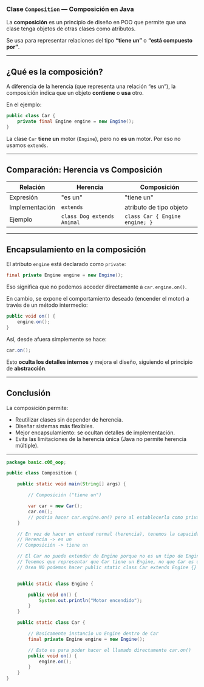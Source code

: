 ### Clase `Composition` — Composición en Java

La **composición** es un principio de diseño en POO que permite que una clase tenga objetos de otras clases como atributos.

Se usa para representar relaciones del tipo **“tiene un”** o **“está compuesto por”**.

---

## ¿Qué es la composición?

A diferencia de la herencia (que representa una relación “es un”), la composición indica que un objeto **contiene** o **usa** otro.

En el ejemplo:

```Java
public class Car {
    private final Engine engine = new Engine();
}
```

La clase `Car` **tiene un** motor (`Engine`), pero no **es un** motor. Por eso no usamos `extends`.

---

## Comparación: Herencia vs Composición

|Relación|Herencia|Composición|
|---|---|---|
|Expresión|"es un"|"tiene un"|
|Implementación|`extends`|atributo de tipo objeto|
|Ejemplo|`class Dog extends Animal`|`class Car { Engine engine; }`|

---

## Encapsulamiento en la composición

El atributo `engine` está declarado como `private`:

```Java
final private Engine engine = new Engine();
```

Eso significa que no podemos acceder directamente a `car.engine.on()`.

En cambio, se expone el comportamiento deseado (encender el motor) a través de un método intermedio:

```Java
public void on() {
    engine.on();
}
```

Así, desde afuera simplemente se hace:

```Java
car.on();
```

Esto **oculta los detalles internos** y mejora el diseño, siguiendo el principio de **abstracción**.

---

## Conclusión

La composición permite:

- Reutilizar clases sin depender de herencia.
- Diseñar sistemas más flexibles.
- Mejor encapsulamiento: se ocultan detalles de implementación.
- Evita las limitaciones de la herencia única (Java no permite herencia múltiple).

---

```Java
package basic.c08_oop;

public class Composition {

    public static void main(String[] args) {

        // Composición ("tiene un")

        var car = new Car();
        car.on();
        // podria hacer car.engine.on() pero al establecerla como private no podemos (no se puede acceder)
    }

    // En vez de hacer un extend normal (herencia), tenemos la capacidad de componer objetos
    // Herencia -> es un
    // Composición -> tiene un

    // El Car no puede extender de Engine porque no es un tipo de Engine
    // Tenemos que representar que Car tiene un Engine, no que Car es un Engine
    // Osea NO podemos hacer public static class Car extends Engine {}


    public static class Engine {

        public void on() {
            System.out.println("Motor encendido");
        }
    }

    public static class Car {

        // Basicamente instancio un Engine dentro de Car
        final private Engine engine = new Engine();

        // Esto es para poder hacer el llamado directamente car.on()
        public void on() {
            engine.on();
        }
    }
}
```